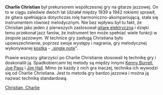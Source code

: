 **Charlie Christian** był prekursorem współczesnej gry na gitarze
jazzowej. On to w ciągu zaledwie dwóch lat (działał między 1939 a 1942
rokiem) sprawił, że gitara spełniająca dotychczas rolę
harmoniczno-akompaniującą, stała się instrumentem również melodycznym.
Nie bez wpływu był tu fakt, że Christian jako jeden z pierwszych
zastosował [gitarę elektryczną](gitara_elektryczna "wikilink") i dzięki
temu przekonał jazz fanów, że instrument ten może spełniać wiele funkcji
w zespole jazzowym. W technice gry zasługą Christiana było
upowszechnienie, poprzez swoje występy i nagrania, gry melodycznej
wykonywanej [kostką](kostka "wikilink") - „[single
note](single_note "wikilink")".

Prawie wszyscy gitarzyści po Charlie Christianie stosowa­li tę technikę
gry i doskonalili ją. Spadkobiercami tej metody są między innymi [Kenny
Burrell](Kenny_Burrell "wikilink"), [Joe Pass](Joe_Pass "wikilink") i
[Jim Hall](Jim_Hall "wikilink"). Mimo że każdy z nich gra inaczej,
technika ich wywodzi się od Charlie Christiana. Jest to metoda gry
bardzo jazzowa i można ją nazwać techniką standardową.

[Christian, Charlie](kategoria:gitarzyści_jazzowi "wikilink")